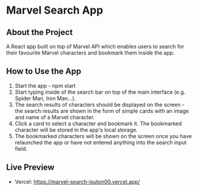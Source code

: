# Marvel Search App

## About the Project

A React app built on top of Marvel API which enables users to search for their favourite Marvel characters and bookmark them inside the app.

## How to Use the App

1. Start the app - npm start
2. Start typing inside of the search bar on top of the main interface (e.g. Spider Man, Iron Man...).
3. The search results of characters should be displayed on the screen - the search results are shown in the form of simple cards with an image and name of a Marvel character.
4. Click a card to select a character and bookmark it. The bookmarked character will be stored in the app's local storage.
5. The bookmarked characters will be shown on the screen once you have relaunched the app or have not entered anything into the search input field.

## Live Preview

- Vercel: https://marvel-search-jsuton00.vercel.app/
